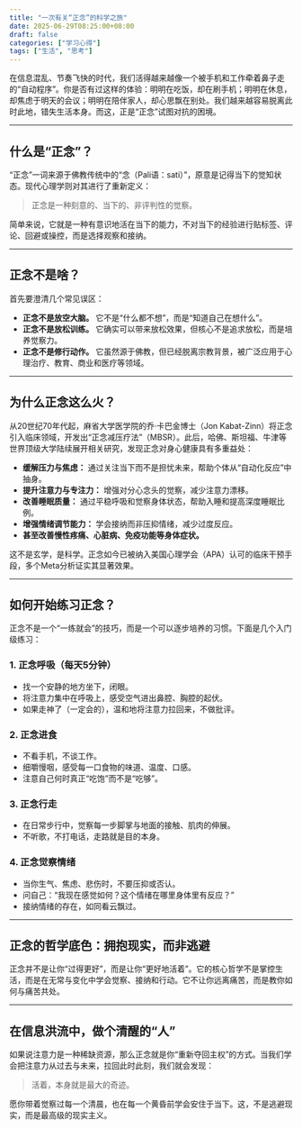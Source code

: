 ```yaml
---
title: "一次有关“正念”的科学之旅"
date: 2025-06-29T08:25:00+08:00
draft: false
categories: ["学习心得"]
tags: ["生活", "思考"]
---
```


在信息混乱、节奏飞快的时代，我们活得越来越像一个被手机和工作牵着鼻子走的“自动程序”。你是否有过这样的体验：明明在吃饭，却在刷手机；明明在休息，却焦虑于明天的会议；明明在陪伴家人，却心思飘在别处。我们越来越容易脱离此时此地，错失生活本身。而这，正是“正念”试图对抗的困境。

---

## 什么是“正念”？

“正念”一词来源于佛教传统中的“念（Pali语：sati）”，原意是记得当下的觉知状态。现代心理学则对其进行了重新定义：

> 正念是一种刻意的、当下的、非评判性的觉察。

简单来说，它就是一种有意识地活在当下的能力，不对当下的经验进行贴标签、评论、回避或操控，而是选择观察和接纳。

---

## 正念不是啥？

首先要澄清几个常见误区：

- **正念不是放空大脑。** 它不是“什么都不想”，而是“知道自己在想什么”。
- **正念不是放松训练。** 它确实可以带来放松效果，但核心不是追求放松，而是培养觉察力。
- **正念不是修行动作。** 它虽然源于佛教，但已经脱离宗教背景，被广泛应用于心理治疗、教育、商业和医疗等领域。

---

## 为什么正念这么火？

从20世纪70年代起，麻省大学医学院的乔·卡巴金博士（Jon Kabat-Zinn）将正念引入临床领域，开发出“正念减压疗法”（MBSR）。此后，哈佛、斯坦福、牛津等世界顶级大学陆续展开相关研究，发现正念对身心健康具有多重益处：

- **缓解压力与焦虑：** 通过关注当下而不是担忧未来，帮助个体从“自动化反应”中抽身。
- **提升注意力与专注力：** 增强对分心念头的觉察，减少注意力漂移。
- **改善睡眠质量：** 通过平稳呼吸和觉察身体状态，帮助入睡和提高深度睡眠比例。
- **增强情绪调节能力：** 学会接纳而非压抑情绪，减少过度反应。
- **甚至改善慢性疼痛、心脏病、免疫功能等身体症状。**

这不是玄学，是科学。正念如今已被纳入美国心理学会（APA）认可的临床干预手段，多个Meta分析证实其显著效果。

---

## 如何开始练习正念？

正念不是一个“一练就会”的技巧，而是一个可以逐步培养的习惯。下面是几个入门级练习：

### 1. 正念呼吸（每天5分钟）

- 找一个安静的地方坐下，闭眼。
- 将注意力集中在呼吸上，感受空气进出鼻腔、胸腔的起伏。
- 如果走神了（一定会的），温和地将注意力拉回来，不做批评。

### 2. 正念进食

- 不看手机，不谈工作。
- 细嚼慢咽，感受每一口食物的味道、温度、口感。
- 注意自己何时真正“吃饱”而不是“吃够”。

### 3. 正念行走

- 在日常步行中，觉察每一步脚掌与地面的接触、肌肉的伸展。
- 不听歌，不打电话，走路就是目的本身。

### 4. 正念觉察情绪

- 当你生气、焦虑、悲伤时，不要压抑或否认。
- 问自己：“我现在感觉如何？这个情绪在哪里身体里有反应？”
- 接纳情绪的存在，如同看云飘过。

---

## 正念的哲学底色：拥抱现实，而非逃避

正念并不是让你“过得更好”，而是让你“更好地活着”。它的核心哲学不是掌控生活，而是在无常与变化中学会觉察、接纳和行动。它不让你远离痛苦，而是教你如何与痛苦共处。

---

## 在信息洪流中，做个清醒的“人”

如果说注意力是一种稀缺资源，那么正念就是你“重新夺回主权”的方式。当我们学会把注意力从过去与未来，拉回此时此刻，我们就会发现：

> 活着，本身就是最大的奇迹。

愿你带着觉察过每一个清晨，也在每一个黄昏前学会安住于当下。这，不是逃避现实，而是最高级的现实主义。
